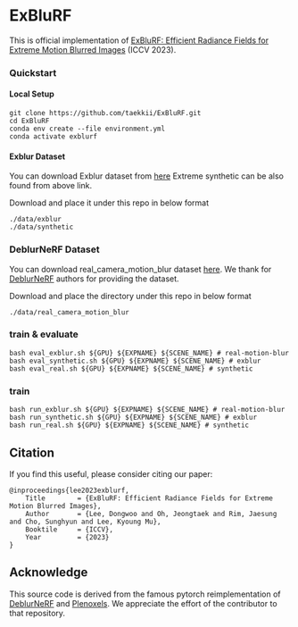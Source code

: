 
# ExBluRF
This is official implementation of [ExBluRF: Efficient Radiance Fields for Extreme Motion Blurred Images](https://openaccess.thecvf.com/content/ICCV2023/papers/Lee_ExBluRF_Efficient_Radiance_Fields_for_Extreme_Motion_Blurred_Images_ICCV_2023_paper.pdf) (ICCV 2023).

### Quickstart

#### Local Setup

```shell
git clone https://github.com/taekkii/ExBluRF.git
cd ExBluRF
conda env create --file environment.yml
conda activate exblurf
```

#### Exblur Dataset

You can download Exblur dataset from [here](https://drive.google.com/drive/folders/1zTLW9kPe8lVgl8U2RkSHI4Tm5HyuCAon?usp=sharing)
Extreme synthetic can be also found from above link.

Download and place it under this repo in below format

```
./data/exblur
./data/synthetic
```

### DeblurNeRF Dataset

You can download real_camera_motion_blur dataset [here](https://drive.google.com/drive/folders/1_TkpcJnw504ZOWmgVTD7vWqPdzbk9Wx).
We thank for [DeblurNeRF](https://github.com/limacv/Deblur-NeRF) authors for providing the dataset.

Download and place the directory under this repo in below format
```
./data/real_camera_motion_blur
```

### train & evaluate

```shell
bash eval_exblur.sh ${GPU} ${EXPNAME} ${SCENE_NAME} # real-motion-blur
bash eval_synthetic.sh ${GPU} ${EXPNAME} ${SCENE_NAME} # exblur
bash eval_real.sh ${GPU} ${EXPNAME} ${SCENE_NAME} # synthetic
```

### train

```shell
bash run_exblur.sh ${GPU} ${EXPNAME} ${SCENE_NAME} # real-motion-blur
bash run_synthetic.sh ${GPU} ${EXPNAME} ${SCENE_NAME} # exblur
bash run_real.sh ${GPU} ${EXPNAME} ${SCENE_NAME} # synthetic
```


## Citation
If you find this useful, please consider citing our paper:
```
@inproceedings{lee2023exblurf,
    Title        = {ExBluRF: Efficient Radiance Fields for Extreme Motion Blurred Images},
    Author       = {Lee, Dongwoo and Oh, Jeongtaek and Rim, Jaesung and Cho, Sunghyun and Lee, Kyoung Mu},
    Booktile     = {ICCV},
    Year         = {2023}
}
```


## Acknowledge
This source code is derived from the famous pytorch reimplementation of [DeblurNeRF](https://github.com/limacv/Deblur-NeRF) and [Plenoxels](https://github.com/sxyu/svox2).
We appreciate the effort of the contributor to that repository.


